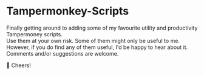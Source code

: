 # Tampermonkey-Scripts

Finally getting around to adding some of my favourite utility and productivity Tampermoney scripts.  
Use them at your own risk. Some of them might only be useful to me.  
However, if you do find any of them useful, I'd be happy to hear about it.  
Comments and/or suggestions are welcome.  
  
🍻 Cheers! 
